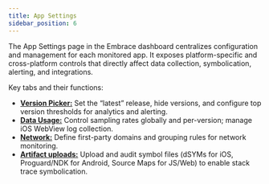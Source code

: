 ```yaml
---
title: App Settings
sidebar_position: 6
---
```


The App Settings page in the Embrace dashboard centralizes configuration and management for each monitored app. It exposes platform-specific and cross-platform controls that directly affect data collection, symbolication, alerting, and integrations.

Key tabs and their functions:

- [**Version Picker:**](/product/settings/app-settings/version-picker.md) Set the “latest” release, hide versions, and configure top version thresholds for analytics and alerting.
- [**Data Usage:**](/product/settings/app-settings/data-usage.md) Control sampling rates globally and per-version; manage iOS WebView log collection.
- [**Network:**](/product/settings/app-settings/network.md) Define first-party domains and grouping rules for network monitoring.
- [**Artifact uploads:**](/product/settings/app-settings/dsym-symbols.md) Upload and audit symbol files (dSYMs for iOS, Proguard/NDK for Android, Source Maps for JS/Web) to enable stack trace symbolication.